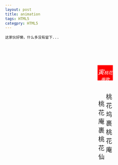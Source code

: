 ```yaml
---
layout: post
title: animation
tags: HTML5
categpry: HTML5
---
```


    这家伙好懒，什么多没有留下...
<html>
    <head>
        <meta charset="utf-8">
        <title>animation.html</title>
    </head>
    <body>
        <div id="divhead">
            <div id="ani1">
                <section>
                    <h6><span>寅</span>桃花庵歌</h6>
                        <div id="pd"><br/>桃花庵裹桃花仙</div>
                        <div id="pd">桃花坞裹桃花庵</div>
                </section>
            </div>
            <div id="ani1_1"></div>
            <div id="ani1_2"></div> 
        </div>
        <br/>
        <br/>                                                                                   
        <div id="ani2">
        </div>
        <style>
#divhead {position: fixed; left: 50%; padding: 50px;}
section h6{ text-align: center;padding-top: 7px; color: white; font-family: "楷体"}
section h6 span {font-size: 20px;font-family: "华文行楷"}
#pd { text-align:center;width: 25px; float: left; margin: 0; padding: 0; font-size: 20px;font-family: "楷体"}
#ani1 {
    width: 50px;
    height: 50px;
    position: relative;
    background-color: red;
    -webkit-animation-name: firstani;
    -webkit-animation-duration:20s;
    -webkit-animation-timing-function:linear;
    -webkit-animation-delay:1s;
    -webkit-animation-iteration-count:infinite;
    -webkit-animation-direction:alternate;
    -webkit-animation-play-state:running;
    -webkit-animation-fill-mode:none;
    -o-animation-name:firstani;
}

@keyframes firstani {
    0%   {top:0px;   left:0px; }
    8%   {top:0px;   left:150px;  background-color: orange;}
    10%  {top:50px;  left:150px;  background-color: yellow;}
    14%  {top:50px;  left:250px;  background-color: lime;}
    19%  {top:100px; left:350px;  background-color: #F08080;}/*组1*/
    20%  {top:100px; left:350px;  background-color: #F08080;}
    23%  {top:100px; left:400px;  background-color: orange;}
    26%  {top:50px;  left:400px;  background-color: yellow;}
    28%  {top:50px;  left:350px;  background-color: lime;}
    29%  {top:50px;  left:350px;  background-color: lime;}/*组1*/
    34%  {top:200px; left:275px;  background-color: #48D1CC;}
    38%  {top:150px; left:175px;  background-color: #1E90FF;}
    39%  {top:150px; left:175px;  background-color: #1E90FF;}
    46%  {top:200px; left:75px;   background-color: #9932CC;}
    50%  {top:300px; left:0px;    background-color: hotpink;}
    54%  {top:200px; left:-75px;  background-color: #9932CC;}
    61%  {top:150px; left:-175px; background-color: #1E90FF;}
    62%  {top:150px; left:-175px; background-color: #1E90FF;}
    66%  {top:200px; left:-275px; background-color: #48D1CC;}
    71%  {top:100px; left:-350px; background-color: #F08080;}/*组2*/
    72%  {top:100px; left:-350px; background-color: #F08080;}
    74%  {top:100px; left:-400px; background-color: orange;}
    77%  {top:50px;  left:-400px; background-color: yellow;}
    80%  {top:50px;  left:-350px; background-color: lime;}
    81%  {top:50px;  left:-350px; background-color: lime;}/*组2*/
    86%  {top:50px;  left:-250px; background-color: lime;}
    90%  {top:50px;  left:-150px; background-color: yellow;}
    92%  {top:0px;   left:-150px; background-color: orange;}
    100% {top:0px;   left:0px;    background-color: red;}
}

#ani1_1{
    height: 25px;
    width: 25px;
    position: relative;
    -o-animation-name:ani1;
    -webkit-animation-name:ani1;
    -webkit-animation-duration:20s;/*周期*/
    -webkit-animation-delay:1s;
    -webkit-animation-timing-function:linear;
    -webkit-animation-iteration-count:infinite;
    -webkit-animation-direction:alternate;
    -webkit-animation-play-state:running;
    /*-webkit-animation-fill-mode:;动画之外
    */
}

@keyframes ani1{
    0%   {top: 25px; left: 375px;}
    18%  {top: 25px; left: 375px; background-color: transparent;}
    19%  {top: 25px; left: 375px; background-color: #00BFFF;}
    28%  {top: 25px; left: 375px; background-color: #00BFFF;}
    29%  {top: 25px; left: 375px; background-color: transparent;}
    69%  {top: 25px; left: -375px; background-color: transparent;}/*开始*/
    72%  {top: 25px; left: -375px; background-color: #00BFFF;}
    81%  {top: 25px; left: -375px; background-color: #00BFFF;}
    82%  {top: 25px; left: -375px; background-color: transparent;}/*结束*/
    100% {top: 25px; left: -375px;}
}

#ani1_2{
    height: 25px;
    width: 25px;
    position: relative;
    -o-animation-name:ani2;
    -webkit-animation-name:ani2;
    -webkit-animation-duration:20s;/*周期*/
    -webkit-animation-delay:1s;
    -webkit-animation-timing-function:linear;
    -webkit-animation-iteration-count:infinite;
    -webkit-animation-direction:alternate;
    -webkit-animation-play-state:running;
    /*-webkit-animation-fill-mode:;动画之外
    */
}

@keyframes ani2{
    0%   {top: 25px; left: 325px; background-color: transparent;}
    18%  {top: 25px; left: 325px; background-color: transparent;}
    19%  {top: 25px; left: 325px; background-color: lime;}
    20%  {top: 25px; left: 325px; background-color: lime;}
    22%  {top: 25px; left: 375px; background-color: transparent;}
    23%  {top: 25px; left: 425px; background-color: orange;}
    24.5%  {top: -25px; left: 425px; background-color: transparent;}
    26%  {top: -75px; left: 425px; background-color: yellow;}
    27%  {top: -75px; left: 375px; background-color: transparent;}
    28%  {top: -75px; left: 325px; background-color: #F08080;}
    29%  {top: -75px; left: 325px; background-color: #F08080;}
    30%  {top: -75px; left: 325px; background-color: transparent;}
    70%  {top: 25px; left: -325px; background-color: transparent;}/*开始*/
    71%  {top: 25px; left: -325px; background-color: lime;}
    72%  {top: 25px; left: -325px; background-color: lime;}
    73%  {top: 25px; left: -375px; background-color: transparent;}
    74%  {top: 25px; left: -425px; background-color: orange;}
    75.5%  {top: -25px; left: -425px; background-color: transparent;}
    77%  {top: -75px; left: -425px; background-color: yellow;}
    78%  {top: -75px; left: -375px; background-color: transparent;}
    80%  {top: -75px; left: -325px; background-color: #F08080;}
    81%  {top: -75px; left: -325px; background-color: #F08080;}
    82%  {top: -75px; left: -325px; background-color: transparent;}/*结束*/
    100% {top: -75px; left: -325px; background-color: transparent;}
}
     
        </style>    
    </body>
</html>

